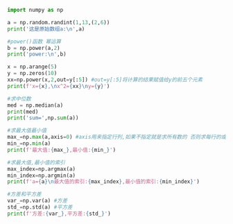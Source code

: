 
<BlogInfo id="51" title="21.聚合函数" author="白日梦想猿" pv=0 read_times=0 pre_cost_time=0分31秒 category="numpy学习" tag_list="['numpy学习']" create_time="2020.04.24 17:58:45" update_time="2021.08.23 09:58:58" />

```python
import numpy as np

a = np.random.randint(1,13,(2,6))
print('这是原始数组a:\n',a)

#power()函数 幂运算
b = np.power(a,2)
print('power:\n',b)

x = np.arange(5)
y = np.zeros(10)
xx=np.power(x,2,out=y[:5]) #out=y[:5]将计算的结果赋值给y的前五个元素
print(f'x={x},\nx^2={xx}\ny={y}')

#求中位数
med = np.median(a)
print(med)
print('sum=',np.sum(a))

#求最大值最小值
max_=np.max(a,axis=0) #axis用来指定行列,如果不指定就是求所有数的 否则求每行的或者每列的
min_=np.min(a)
print(f'最大值:{max_},最小值:{min_}')

#求最大值,最小值的索引
max_index=np.argmax(a)
min_index=np.argmin(a)
print(f'a={a}\n最大值的索引:{max_index},最小值的索引:{min_index}')

#方差和平方差
var_=np.var(a) #方差
std_=np.std(a) #平方差
print(f'方差:{var_},平方差:{std_}')

```
